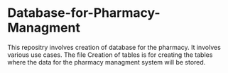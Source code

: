 # Database-for-Pharmacy-Managment
This repositry involves creation of database for the pharmacy. It involves various use cases.
The file Creation of tables is for creating the tables where the data for the pharmacy managment system will be stored.
